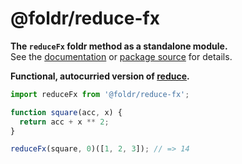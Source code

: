 # @foldr/reduce-fx

**The `reduceFx` foldr method as a standalone module.**    
See the [documentation](http://foldr.com/0.0.0/reduce-fx) or [package source](https:/github.com/CloudVessel/foldr/blob/master/packages/categories/reduce-fx/src/index.js) for details.

**Functional, autocurried version of [reduce](#reduce).**

```js
import reduceFx from '@foldr/reduce-fx';

function square(acc, x) {
  return acc + x ** 2;
}

reduceFx(square, 0)([1, 2, 3]); // => 14
```
